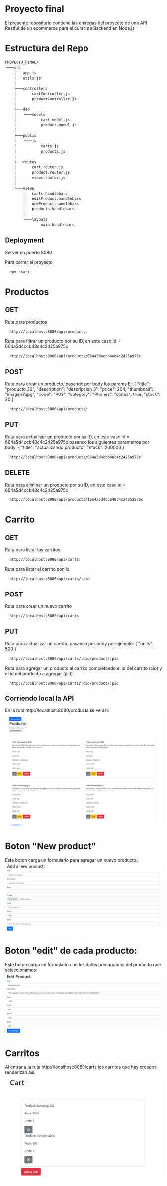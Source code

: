 # Proyecto final

El presente repositorio contiene las entregas del proyecto de una API Restful de un ecommerce para el curso de Backend en Node.js

# Estructura del Repo

```bash
PROYECTO_FINAL/
└───src
    │   app.js
    │   utils.js
    │
    ├───controllers
    │       cartController.js
    │       productController.js
    │
    ├───dao
    │   └───models
    │           cart.model.js
    │           product.model.js
    │
    ├───public
    │   └───js
    │           carts.js
    │           products.js
    │
    ├───routes
    │       cart.router.js
    │       product.router.js
    │       views.router.js
    │
    └───views
        │   carts.handlebars
        │   editProduct.handlebars
        │   newProduct.handlebars
        │   products.handlebars
        │
        └───layouts
                main.handlebars
```

## Deployment

Server en puerto 8080

Para correr el proyecto

```bash
  npm start
```
# Productos

## GET

Ruta para productos

```bash
  http://localhost:8080/api/products
```

Ruta para filtrar un producto por su ID, en este caso id = 664a5d4ccb48c4c2425a975c

```bash
  http://localhost:8080/api/products/664a5d4ccb48c4c2425a975c
```

## POST

Ruta para crear un producto, pasando por body los params Ej: {
"title": "producto 30",
"description": "descripcion 3",
"price": 204,
"thumbnail": "imagen3.jpg",
"code": "P03",
"category": "Phones",
"status": true,
"stock": 20
}

```bash
  http://localhost:8080/api/products/
```

## PUT

Ruta para actualizar un producto por su ID, en este caso id = 664a5d4ccb48c4c2425a975c pasando los siguientes parametros por body:
{
"title": "actualizando producto",
"stock": 200000
}

```bash
  http://localhost:8080/api/products/664a5d4ccb48c4c2425a975c
```

## DELETE

Ruta para eliminar un producto por su ID, en este caso id = 664a5d4ccb48c4c2425a975c

```bash
  http://localhost:8080/api/products/1664a5d4ccb48c4c2425a975c
```

# Carrito

## GET

Ruta para listar los carritos

```bash
  http://localhost:8080/api/carts
```

Ruta para listar el carrito con id

```bash
  http://localhost:8080/api/carts/:cid
```

## POST

Ruta para crear un nuevo carrito

```bash
  http://localhost:8080/api/carts
```

## PUT

Ruta para actualizar un carrito, pasando por body por ejemplo: {
    "units": 500
}

```bash
  http://localhost:8080/api/carts/:cid/product/:pid
```

Ruta para agregar un producto al carrito completando el id del carrito (cid) y el id del producto a agregar (pid)

```bash
  http://localhost:8080/api/carts/:cid/product/:pid
```

## Corriendo local la API

En la ruta http://localhost:8080/products se ve asi:
![alt text](images/vista-products.png)

# Boton "New product"
Este boton carga un formulario para agregar un nuevo producto:
![alt text](images/form-new-product.png)

# Boton "edit" de cada producto:

Este boton carga un formulario con los datos precargados del producto que seleccionamos:
![alt text](images/formulario-precargado.png)

# Carritos

Al entrar a la ruta http://localhost:8080/carts los carritos que hay creados renderizan asi:
![alt text](images/vista%20carritos.png)